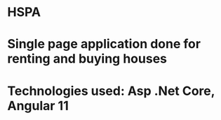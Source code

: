 # HSPA
# Single page application done for renting and buying houses
# Technologies used: Asp .Net Core, Angular 11
